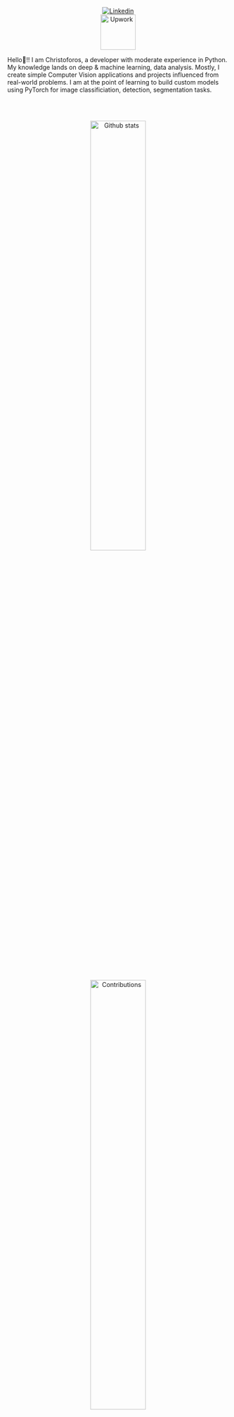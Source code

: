 <p align="center">
    <a href="https://www.linkedin.com/in/christoforos-aristeidou/"><img alt="Linkedin" src="https://custom-icon-badges.demolab.com/badge/LinkedIn-0A66C2?logo=linkedin-white&logoColor=fff"></a> <br>
    <a href="https://www.upwork.com/freelancers/christoforosa"><img alt="Upwork" src="https://img.shields.io/badge/UpWork-6FDA44?style=for-the-badge&logo=Upwork&logoColor=white" style="width: 80px;"></a>
</p>

Hello👋!! I am Christoforos, a developer with moderate experience in Python. My knowledge lands on deep & machine learning, data analysis. Mostly, I create simple Computer Vision applications and projects influenced from real-world problems. I am at the point of learning to build custom models using PyTorch for image classificiation, detection, segmentation tasks.

<br>
<br>
<p align="center">
 <img width="50%" src="https://github-readme-stats-five-topaz-76.vercel.app/api?username=xaristeidou&show_icons=true&theme=dark" alt="Github stats"></img>
  <img width="50%" src="https://ghstats.onuralpsezer.com/?user=xaristeidou&theme=dark&hide_border=False" alt="Contributions"></img>
</p>


<h3 align="left">Programming languages:</h3>
<p>
    <img alt="Python" src="https://img.shields.io/badge/Python-3776AB.svg?logo=python&logoColor=white"></img>
    <img alt="C#" src="https://img.shields.io/badge/C%23-239120?style=flat&logo=unity&logoColor=white"></img>
    <img alt="C++" src="https://img.shields.io/badge/C++-%2300599C.svg?logo=c%2B%2B&logoColor=white"></img>
</p>


<h3 align="left">Frameworks - Packages</h3>
<p> 
  <img alt="ROS" src="https://img.shields.io/badge/Supervision-6706CE?style=flat&logo=Roboflow&logoColor=white"></img>
  <img alt="PyTorch" src="https://img.shields.io/badge/PyTorch-EE4C2C.svg?logo=PyTorch&logoColor=white"></img>
  <img alt="PyTorch" src="https://img.shields.io/badge/TorchVision-EE4C2C.svg?logo=PyTorch&logoColor=white"></img>
  <img alt="OpenCV" src="https://img.shields.io/badge/OpenCV-2391E6.svg?logo=OpenCV&logoColor=white"></img>
  <img alt="Tensorflow" src="https://img.shields.io/badge/Tensorflow-v2-FE7A16.svg?logo=Tensorflow&logoColor=white"></img>
  <img alt="Github" src="https://img.shields.io/badge/GitHub-%23121011.svg?logo=github&logoColor=white"></img>
  <img alt="Scikit-learn" src="https://img.shields.io/badge/scikit--learn-%23F7931E.svg?style=for-the-badge&logo=scikit-learn&logoColor=white" style="width: 100px;"></img>
  <img alt="NumPy" src="https://img.shields.io/badge/numpy-%23013243.svg?style=for-the-badge&logo=numpy&logoColor=white" style="width: 70px;"></img>
  <img alt="Unity" src="https://img.shields.io/badge/Unity-FFFFFF?style=flat&logo=unity&logoColor=black"></img>
  <img alt="ROS" src="https://img.shields.io/ros/v/noetic/ros"></img>
</p>

<h3 align="left">Programs:</h3>
<p> 
  <img alt="VS Code" src="https://ziadoua.github.io/m3-Markdown-Badges/badges/VisualStudioCode/visualstudiocode1.svg" style="width: 140px;"></img>
  <img alt="RStudio" src="https://img.shields.io/badge/RStudio-4285F4?style=for-the-badge&logo=rstudio&logoColor=white" style="width: 60px;"></img>
</p>

<h3 align="left">OS:</h3>
<p> 
  <img alt="Ubuntu" src="https://img.shields.io/badge/Ubuntu-E95420?logo=ubuntu&logoColor=white"></img>
  <img alt="Windows" src="https://custom-icon-badges.demolab.com/badge/Windows-0078D6?logo=windows11&logoColor=white"></img>
  <img alt="Raspbian" src="https://img.shields.io/badge/-RaspberryPi-C51A4A?style=for-the-badge&logo=Raspberry-Pi" style="width: 95px;"></img>
</p>